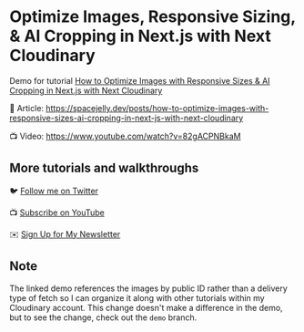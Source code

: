 # Optimize Images, Responsive Sizing, & AI Cropping in Next.js with Next Cloudinary

Demo for tutorial [How to Optimize Images with Responsive Sizes & AI Cropping in Next.js with Next Cloudinary](https://www.youtube.com/watch?v=82gACPNBkaM)

📝 Article: https://spacejelly.dev/posts/how-to-optimize-images-with-responsive-sizes-ai-cropping-in-next-js-with-next-cloudinary

📺 Video: https://www.youtube.com/watch?v=82gACPNBkaM

## More tutorials and walkthroughs

🐦 [Follow me on Twitter](https://twitter.com/colbyfayock)

📺 [Subscribe on YouTube](https://www.youtube.com/colbyfayock)

✉️ [Sign Up for My Newsletter](https://colbyfayock.com/newsletter)

## Note

The linked demo references the images by public ID rather than a delivery type of fetch so I can organize it along with other tutorials within my Cloudinary account. This change doesn't make a difference in the demo, but to see the change, check out the `demo` branch.
